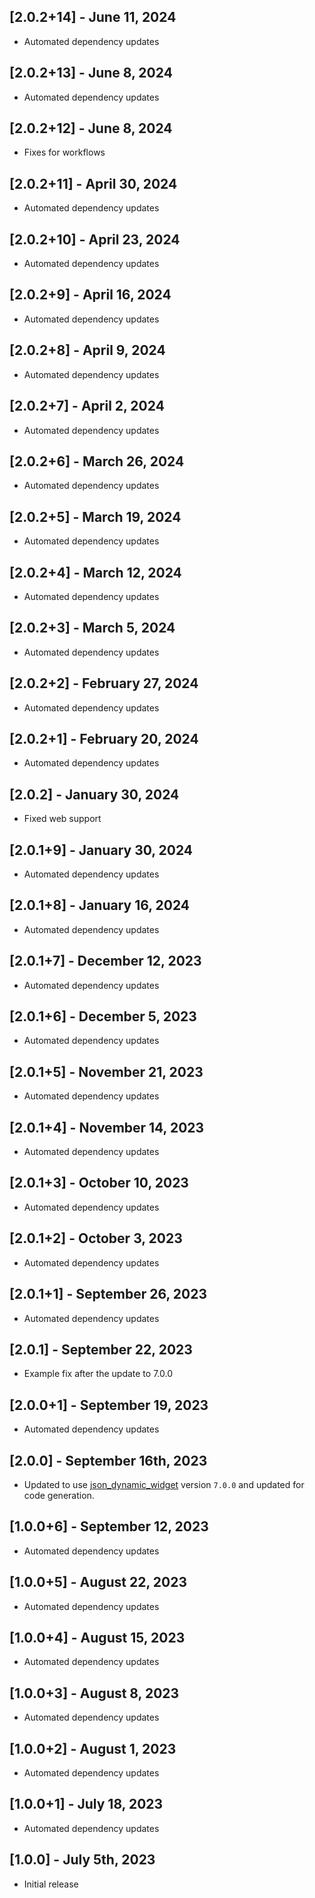 ## [2.0.2+14] - June 11, 2024

* Automated dependency updates


## [2.0.2+13] - June 8, 2024

* Automated dependency updates


## [2.0.2+12] - June 8, 2024

* Fixes for workflows

## [2.0.2+11] - April 30, 2024

* Automated dependency updates


## [2.0.2+10] - April 23, 2024

* Automated dependency updates


## [2.0.2+9] - April 16, 2024

* Automated dependency updates


## [2.0.2+8] - April 9, 2024

* Automated dependency updates


## [2.0.2+7] - April 2, 2024

* Automated dependency updates


## [2.0.2+6] - March 26, 2024

* Automated dependency updates


## [2.0.2+5] - March 19, 2024

* Automated dependency updates


## [2.0.2+4] - March 12, 2024

* Automated dependency updates


## [2.0.2+3] - March 5, 2024

* Automated dependency updates


## [2.0.2+2] - February 27, 2024

* Automated dependency updates


## [2.0.2+1] - February 20, 2024

* Automated dependency updates


## [2.0.2] - January 30, 2024

* Fixed web support


## [2.0.1+9] - January 30, 2024

* Automated dependency updates


## [2.0.1+8] - January 16, 2024

* Automated dependency updates


## [2.0.1+7] - December 12, 2023

* Automated dependency updates


## [2.0.1+6] - December 5, 2023

* Automated dependency updates


## [2.0.1+5] - November 21, 2023

* Automated dependency updates


## [2.0.1+4] - November 14, 2023

* Automated dependency updates


## [2.0.1+3] - October 10, 2023

* Automated dependency updates


## [2.0.1+2] - October 3, 2023

* Automated dependency updates


## [2.0.1+1] - September 26, 2023

* Automated dependency updates


## [2.0.1] - September 22, 2023

* Example fix after the update to 7.0.0

## [2.0.0+1] - September 19, 2023

* Automated dependency updates


## [2.0.0] - September 16th, 2023

* Updated to use [json_dynamic_widget](https://pub.dev/packages/json_dynamic_widget) version `7.0.0` and updated for code generation.


## [1.0.0+6] - September 12, 2023

* Automated dependency updates


## [1.0.0+5] - August 22, 2023

* Automated dependency updates


## [1.0.0+4] - August 15, 2023

* Automated dependency updates


## [1.0.0+3] - August 8, 2023

* Automated dependency updates


## [1.0.0+2] - August 1, 2023

* Automated dependency updates


## [1.0.0+1] - July 18, 2023

* Automated dependency updates


## [1.0.0] - July 5th, 2023

* Initial release
